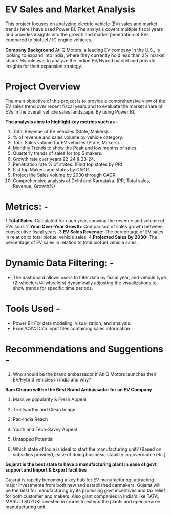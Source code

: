 # EV Sales and Market Analysis

This project focuses on analyzing electric vehicle (EV) sales and market trends here i have used Power BI. The analysis covers multiple fiscal years and provides insights into the growth and market penetration of EVs compared to biofuel / IC engine vehicles.

**Company Background** 
AtliQ Motors, a leading EV company in the U.S., is looking to expand into India, where they currently hold less than 2% market share. My role was to analyze the Indian EV/Hybrid market and provide insights for their expansion strategy. 

# Project Overview
The main objective of this project is to provide a comprehensive view of the EV sales trend over recent fiscal years and to evaluate the market share of EVs in the overall vehicle sales landscape. By using Power BI. 

**The analysis aims to highlight key metrics such as -**
1. Total Revenue of EV vehicles (State, Makers).
2. % of revenue and sales volume by vehicle category.
3. Total Sales volume for EV vehicles (State, Makers).
4. Monthly Trends to show the Peak and low months of sales.
5. Quarterly trends of sales for top 5 makers.
6. Growth rate over years 22-24 & 23-24.
7. Penetration rate % of states. (Find top states by PR)
8. List top Makers and states by CAGR.
9. Project the Sales volume by 2030 through CAGR.
10. Comprehensive analysis of Delhi and Karnataka. (PR, Total sales, Revenue, Growth%)


# Metrics: -

 1.**Total Sales**: Calculated for each year, showing the revenue and volume of EVs sold.
 2.**Year-Over-Year Growth**: Comparison of sales growth between consecutive fiscal years.
 3.**EV Sales Revenue:** The percentage of EV sales in relation to total biofuel vehicle sales.
 4.**Projected Sales By 2030:** The percentage of EV sales in relation to total biofuel vehicle sales.

# Dynamic Data Filtering: -
  - The dashboard allows users to filter data by fiscal year, and vehicle type (2-wheelers/4-wheelers) dynamically adjusting the visualizations to show trends for specific time periods.

# Tools Used -
  - Power BI: For data modeling, visualization, and analysis.
  - Excel/CSV: Data input files containing sales information.


# Recommendations and Suggentions -

1. Who should be the brand ambassador if AtliQ Motors launches their EV/Hybrid vehicles in India and why? 

**Ram Charan will be the Best Brand Ambassador for an EV Company**.

   1. Massive popularity & Fresh Appeal
   2. Trustworthy and Clean Image
   3. Pan-India Reach
   4. Youth and Tech-Savvy Appeal
   5. Untapped Potential

2. Which state of India is ideal to start the manufacturing unit? (Based on subsidies provided, ease of doing business, stability in governance etc.)

**Gujarat is the best state to have a manufacturing plant in ease of govt support and Import & Export facilities**

Gujarat is rapidly becoming a key hub for EV manufacturing, attracting major investments from both new and established carmakers. Gujarat will be the best for manufacturing by its promising govt incentives and tax relief for both customer and makers. Also giant companies in India's like TATA, MARUTI SUZUKI invested in crores to extend the plants and open new ev manufacturing unit.


   
